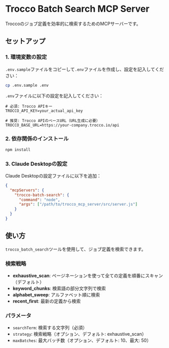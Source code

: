 # Trocco Batch Search MCP Server

Troccoのジョブ定義を効率的に検索するためのMCPサーバーです。

## セットアップ

### 1. 環境変数の設定

`.env.sample`ファイルをコピーして`.env`ファイルを作成し、設定を記入してください：

```bash
cp .env.sample .env
```

`.env`ファイルに以下の設定を記入してください：

```env
# 必須: Trocco APIキー
TROCCO_API_KEY=your_actual_api_key

# 推奨: Trocco APIのベースURL（URL生成に必要）
TROCCO_BASE_URL=https://your-company.trocco.io/api
```

### 2. 依存関係のインストール

```bash
npm install
```

### 3. Claude Desktopの設定

Claude Desktopの設定ファイルに以下を追加：

```json
{
  "mcpServers": {
    "trocco-batch-search": {
      "command": "node",
      "args": ["/path/to/trocco_mcp_server/src/server.js"]
    }
  }
}
```

## 使い方

`trocco_batch_search`ツールを使用して、ジョブ定義を検索できます。

### 検索戦略

- **exhaustive_scan**: ページネーションを使って全ての定義を順番にスキャン（デフォルト）
- **keyword_chunks**: 検索語の部分文字列で検索
- **alphabet_sweep**: アルファベット順に検索
- **recent_first**: 最新の定義から検索

### パラメータ

- `searchTerm`: 検索する文字列（必須）
- `strategy`: 検索戦略（オプション、デフォルト: exhaustive_scan）
- `maxBatches`: 最大バッチ数（オプション、デフォルト: 10、最大: 50）

